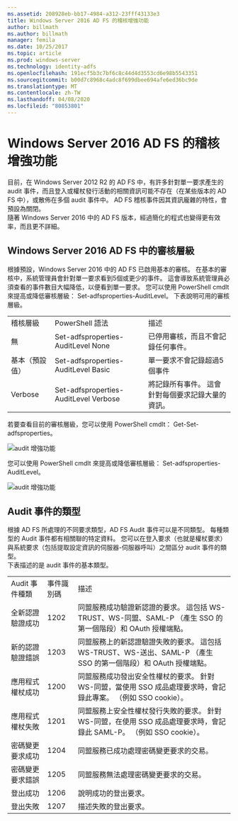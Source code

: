 ```yaml
---
ms.assetid: 208928eb-bb17-4984-a312-23fff43133e3
title: Windows Server 2016 AD FS 的稽核增強功能
author: billmath
ms.author: billmath
manager: femila
ms.date: 10/25/2017
ms.topic: article
ms.prod: windows-server
ms.technology: identity-adfs
ms.openlocfilehash: 191ecf5b3c7bf6c8c44d4d3553cd6e98b5543351
ms.sourcegitcommit: b00d7c8968c4adc8f699dbee694afe6ed36bc9de
ms.translationtype: MT
ms.contentlocale: zh-TW
ms.lasthandoff: 04/08/2020
ms.locfileid: "80853801"
---
```

# <a name="auditing-enhancements-to-ad-fs-in-windows-server-2016"></a>Windows Server 2016 AD FS 的稽核增強功能


目前，在 Windows Server 2012 R2 的 AD FS 中，有許多針對單一要求產生的 audit 事件，而且登入或權杖發行活動的相關資訊可能不存在（在某些版本的 AD FS 中），或散佈在多個 audit 事件中。 AD FS 稽核事件因其資訊龐雜的特性，會預設為關閉。  
    隨著 Windows Server 2016 中的 AD FS 版本，經過簡化的程式也變得更有效率，而且更不詳細。  
  
## <a name="auditing-levels-in-ad-fs-for-windows-server-2016"></a>Windows Server 2016 AD FS 中的審核層級  
根據預設，Windows Server 2016 中的 AD FS 已啟用基本的審核。  在基本的審核中，系統管理員會針對單一要求看到5個或更少的事件。  這會導致系統管理員必須查看的事件數目大幅降低，以便看到單一要求。   您可以使用 PowerShell cmdlt 來提高或降低審核層級： Set-adfsproperties-AuditLevel。  下表說明可用的審核層級。  
  
||||  
|-|-|-|  
|稽核層級|PowerShell 語法|描述|  
|無|Set-adfsproperties-AuditLevel None|已停用審核，而且不會記錄任何事件。|  
|基本（預設值）|Set-adfsproperties-AuditLevel Basic|單一要求不會記錄超過5個事件|  
|Verbose|Set-adfsproperties-AuditLevel Verbose|將記錄所有事件。  這會針對每個要求記錄大量的資訊。|  
  
若要查看目前的審核層級，您可以使用 PowerShell cmdlt： Get-Set-adfsproperties。  
  
![audit 增強功能](media/Auditing-Enhancements-to-AD-FS-in-Windows-Server-2016/ADFS_Audit_1.PNG)  
  
您可以使用 PowerShell cmdlt 來提高或降低審核層級： Set-adfsproperties-AuditLevel。  
  
![audit 增強功能](media/Auditing-Enhancements-to-AD-FS-in-Windows-Server-2016/ADFS_Audit_2.png)  
  
## <a name="types-of-audit-events"></a>Audit 事件的類型  
根據 AD FS 所處理的不同要求類型，AD FS Audit 事件可以是不同類型。 每種類型的 Audit 事件都有相關聯的特定資料。  您可以在登入要求（也就是權杖要求）與系統要求（包括提取設定資訊的伺服器-伺服器呼叫）之間區分 audit 事件的類型。    
  下表描述的是 audit 事件的基本類型。  
  
||||  
|-|-|-|  
|Audit 事件種類|事件識別碼|描述|  
|全新認證驗證成功|1202|同盟服務成功驗證新認證的要求。 這包括 WS-TRUST、WS-同盟、SAML-P （產生 SSO 的第一個階段）和 OAuth 授權端點。|  
|新的認證驗證錯誤|1203|同盟服務上的新認證驗證失敗的要求。 這包括 WS-TRUST、WS-送出、SAML-P （產生 SSO 的第一個階段）和 OAuth 授權端點。|  
|應用程式權杖成功|1200|同盟服務成功發出安全性權杖的要求。 針對 WS-同盟，當使用 SSO 成品處理要求時，會記錄此專案。 （例如 SSO cookie）。|  
|應用程式權杖失敗|1201|同盟服務上安全性權杖發行失敗的要求。 針對 WS-同盟，在使用 SSO 成品處理要求時，會記錄此 SAML-P。 （例如 SSO cookie）。|  
|密碼變更要求成功|1204|同盟服務已成功處理密碼變更要求的交易。|  
|密碼變更要求錯誤|1205|同盟服務無法處理密碼變更要求的交易。| 
|登出成功|1206|說明成功的登出要求。|  
|登出失敗|1207|描述失敗的登出要求。|  

  



